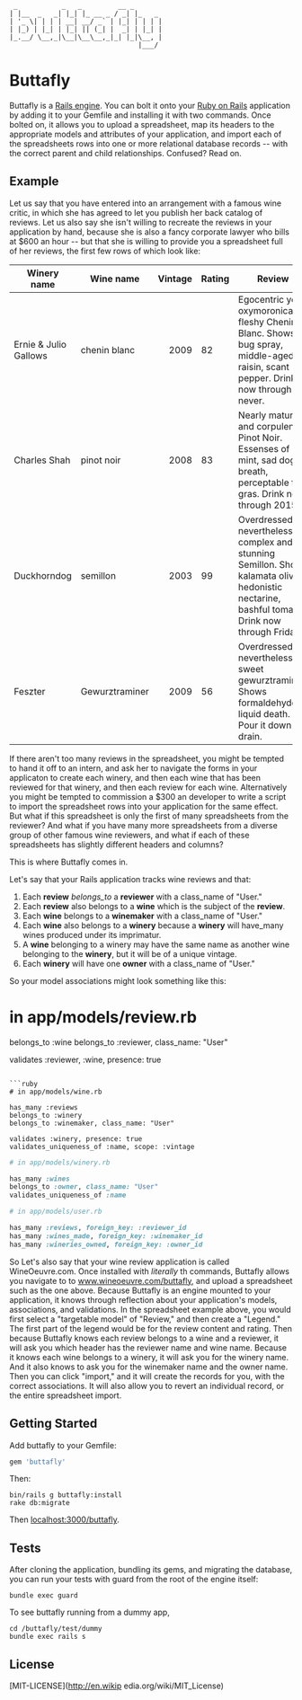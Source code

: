      _           _   _         __ _       
    | |__  _   _| |_| |_ __ _ / _| |_   _
    | '_ \| | | | __| __/ _` | |_| | | | |
    | |_) | |_| | |_| || (_| |  _| | |_| |
    |_.__/ \__,_|\__|\__\__,_|_| |_|\__, |
                                    |___/


# Buttafly

Buttafly is a [Rails engine](http://guides.rubyonrails.org/engines.html). You can bolt it onto your [Ruby on Rails](http://rubyonrails.org/) application by adding it to your Gemfile and installing it with two commands. Once bolted on, it allows you to upload a spreadsheet, map its headers to the appropriate models and attributes of your application, and import each of the spreadsheets rows into one or more relational database records -- with the correct parent and child relationships. Confused? Read on.

## Example

Let us say that you have entered into an arrangement with a famous wine critic, in which she has agreed to let you publish her back catalog of reviews. Let us also say she isn't willing to recreate the reviews in your application by hand, because she is also a fancy corporate lawyer who bills at $600 an hour -- but that she is willing to provide you a spreadsheet full of her reviews, the first few rows of which look like:

| Winery name           | Wine name     | Vintage | Rating  | Review  |
| --------------        |---------------|--------:|-------- |---------|
| Ernie & Julio Gallows | chenin blanc  | 2009    | 82      | Egocentric yet oxymoronically fleshy Chenin Blanc. Shows bug spray, middle-aged raisin, scant pepper. Drink now through never. |
| Charles Shah          | pinot noir    | 2008    | 83      | Nearly matured and corpulent Pinot Noir. Essenses of mint, sad dog-breath, perceptable fois gras. Drink now through 2015. |
| Duckhorndog           | semillon      | 2003    | 99      | Overdressed nevertheless complex and stunning Semillon. Shows kalamata olive, hedonistic nectarine, bashful tomato. Drink now through Friday. |
| Feszter           | Gewurztraminer      | 2009    | 56      | Overdressed nevertheless sweet gewurztraminer. Shows formaldehyde, liquid death. Pour it down the drain. |

If there aren't too many reviews in the spreadsheet, you might be tempted to hand it off to an intern, and ask her to navigate the forms in your applicaton to create each winery, and then each wine that has been reviewed for that winery, and then each review for each wine. Alternatively you might be tempted to commission a $300 an developer to write a script to import the spreadsheet rows into your application for the same effect. But what if this spreadsheet is only the first of many spreadsheets from the reviewer? And what if you have many more spreadsheets from a diverse group of other famous wine reviewers, and what if each of these spreadsheets has slightly different headers and columns?

This is where Buttafly comes in.

Let's say that your Rails application tracks wine reviews and that:

1. Each __review__ *belongs_to* a __reviewer__ with a class_name of "User."
2. Each __review__ also belongs to a __wine__ which is the subject of the __review__.
3. Each __wine__ belongs to a __winemaker__ with a class_name of "User."
4. Each __wine__ also belongs to a __winery__ because a __winery__ will have_many wines produced under its imprimatur.
5. A __wine__ belonging to a winery may have the same name as another wine belonging to the __winery__, but it will be of a unique vintage.  
3. Each __winery__ will have one __owner__ with a class_name of "User."

So your model associations might look something like this:

# in app/models/review.rb

belongs_to :wine
belongs_to :reviewer, class_name: "User"

validates :reviewer, :wine, presence: true
```

```ruby
# in app/models/wine.rb

has_many :reviews
belongs_to :winery
belongs_to :winemaker, class_name: "User"

validates :winery, presence: true
validates_uniqueness_of :name, scope: :vintage  
```

```ruby
# in app/models/winery.rb

has_many :wines
belongs_to :owner, class_name: "User"
validates_uniqueness_of :name
```

```ruby
# in app/models/user.rb

has_many :reviews, foreign_key: :reviewer_id
has_many :wines_made, foreign_key: :winemaker_id
has_many :wineries_owned, foreign_key: :owner_id
```

So Let's also say that your wine review application is called WineOeuvre.com. Once installed with *literally* th commands, Buttafly allows you navigate to to www.wineoeuvre.com/buttafly, and upload a spreadsheet such as the one above. Because Buttafly is an engine mounted to your application, it knows through reflection about your application's models, associations, and validations. In the spreadsheet example above, you would first select a "targetable model" of "Review," and then create a "Legend." The first part of the legend would be for the review content and rating. Then because Buttafly knows each review belongs to a wine and a reviewer, it will ask you which header has the reviewer name and wine name. Because it knows each wine belongs to a winery, it will ask you for the winery name. And it also knows to ask you for the winemaker name and the owner name. Then you can click "import," and it will create the records for you, with the correct associations. It will also allow you to revert an individual record, or the entire spreadsheet import.


## Getting Started

Add buttafly to your Gemfile:

```ruby
gem 'buttafly'
```

Then:

```console
bin/rails g buttafly:install
rake db:migrate
```
Then [localhost:3000/buttafly](localhost:3000/buttafly).

## Tests

After cloning the application, bundling its gems, and migrating the database, you can run your tests with guard from the root of the engine itself:

```console
bundle exec guard
```
To see buttafly running from a dummy app,

```console
cd /buttafly/test/dummy
bundle exec rails s
```
## License



[MIT-LICENSE](http://en.wikip edia.org/wiki/MIT_License)
